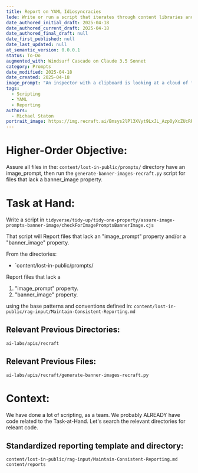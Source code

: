 ```yaml
---
title: Report on YAML Idiosyncracies
lede: Write or run a script that iterates through content libraries and reports on YAML idiosyncracies.
date_authored_initial_draft: 2025-04-18
date_authored_current_draft: 2025-04-18
date_authored_final_draft: null
date_first_published: null
date_last_updated: null
at_semantic_version: 0.0.0.1
status: To-Do
augmented_with: Windsurf Cascade on Claude 3.5 Sonnet
category: Prompts
date_modified: 2025-04-18
date_created: 2025-04-18
image_prompt: "An inspector with a clipboard is looking at a cloud of files, laid out like an operating system folder structure"
tags:
  - Scripting
  - YAML
  - Reporting
authors:
  - Michael Staton
portrait_image: https://img.recraft.ai/Bmsys2lPl3XVyt9LxJL_AzpOyXcZUcRP9aZFrce5SbQ/rs:fit:1024:1820:0/raw:1/plain/abs://external/images/4ffaed10-89d5-41ef-9541-6201dbb1ded9
---
```


# Higher-Order Objective:

Assure all files in the:
`content/lost-in-public/prompts/` directory
have an image_prompt, then run the 
`generate-banner-images-recraft.py` script for files that lack a banner_image property.

# Task at Hand:

Write a script in 
`tidyverse/tidy-up/tidy-one-property/assure-image-prompts-banner-image/checkForImagePromptsBannerImage.cjs`


That script will Report files that lack an "image_prompt" property and/or a "banner_image" property.

From the directories:

- `content/lost-in-public/prompts/

Report files that lack a
1. "image_prompt" property.
2. "banner_image" property.

using the base patterns and conventions defined in:
`content/lost-in-public/rag-input/Maintain-Consistent-Reporting.md`

## Relevant Previous Directories:
`ai-labs/apis/recraft`

## Relevant Previous Files:

`ai-labs/apis/recraft/generate-banner-images-recraft.py`


# Context:

We have done a lot of scripting, as a team.  We probably ALREADY have code related to the Task-at-Hand.  Let's search the relevant directories for releant code.  

## Standardized reporting template and directory:

`content/lost-in-public/rag-input/Maintain-Consistent-Reporting.md`
`content/reports`

